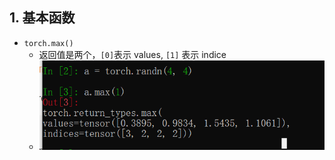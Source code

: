 


## 1. 基本函数

- `torch.max()`
    - 返回值是两个，`[0]`表示 values, `[1]` 表示 indice
    - ![torch.max](../images/max.png)
    